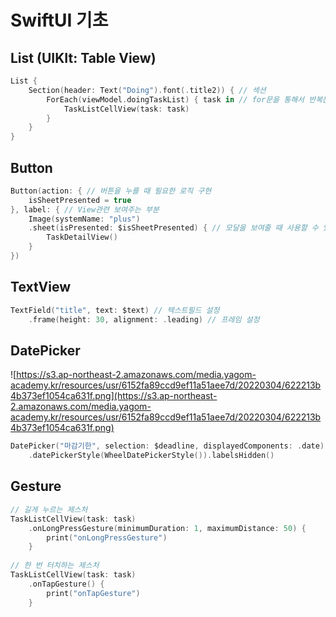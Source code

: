 # SwiftUI 기초

## List (UIKIt: Table View)


```swift
List {
    Section(header: Text("Doing").font(.title2)) { // 섹션
        ForEach(viewModel.doingTaskList) { task in // for문을 통해서 반복문을 돌려주면 그만 큼 셀이 생김.
            TaskListCellView(task: task)
        }
    }
}

```


## Button

```swift
Button(action: { // 버튼을 누를 때 필요한 로직 구현
    isSheetPresented = true
}, label: { // View관련 보여주는 부분
    Image(systemName: "plus")
    .sheet(isPresented: $isSheetPresented) { // 모달을 보여줄 때 사용할 수 있다.
        TaskDetailView()
    }
})

```

## TextView
```swift
TextField("title", text: $text) // 텍스트필드 설정
    .frame(height: 30, alignment: .leading) // 프레임 설정
```


## DatePicker

![https://s3.ap-northeast-2.amazonaws.com/media.yagom-academy.kr/resources/usr/6152fa89ccd9ef11a51aee7d/20220304/622213b4b373ef1054ca631f.png](https://s3.ap-northeast-2.amazonaws.com/media.yagom-academy.kr/resources/usr/6152fa89ccd9ef11a51aee7d/20220304/622213b4b373ef1054ca631f.png)

```swift
DatePicker("마감기한", selection: $deadline, displayedComponents: .date)
    .datePickerStyle(WheelDatePickerStyle()).labelsHidden()
```


## Gesture


```swift
// 길게 누르는 제스처
TaskListCellView(task: task)
    .onLongPressGesture(minimumDuration: 1, maximumDistance: 50) {
        print("onLongPressGesture")
    }
    
// 한 번 터치하는 제스처
TaskListCellView(task: task)
    .onTapGesture() {
        print("onTapGesture")
    }
```